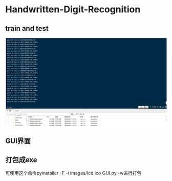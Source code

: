 # Handwritten-Digit-Recognition

##  train and test

<img src="https://github.com/lvchuandong/Handwritten-Digit-Recognition/blob/master/images/%E6%88%AA%E5%9B%BE.png" style="zoom:50%" align=center />


## GUI界面
## 打包成exe
可使用这个命令pyinstaller -F -i images/lcd.ico GUI.py -w进行打包
